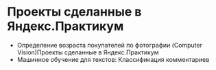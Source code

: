 # Проекты сделанные в Яндекс.Практикум

- Определение возраста покупателей по фотографии (Computer Vision)Проекты сделанные в Яндекс.Практикум
- Машинное обучение для текстов: Классификация комментариев

